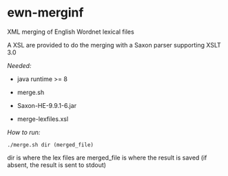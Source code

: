 # ewn-merginf
XML merging of English Wordnet lexical files

A XSL are provided to do the merging with a Saxon parser supporting XSLT 3.0

*Needed:*

* java runtime >= 8

* merge.sh

* Saxon-HE-9.9.1-6.jar

* merge-lexfiles.xsl


*How to run:*

```
./merge.sh dir (merged_file) 
```

dir is where the lex files are
merged_file is where the result is saved (if absent, the result is sent to stdout)
